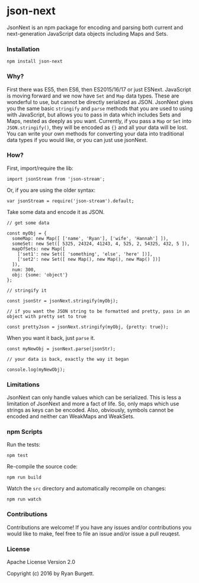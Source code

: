 # json-next

JsonNext is an npm package for encoding and parsing both current and next-generation JavaScript data objects including Maps and Sets.

### Installation
```
npm install json-next
```

### Why?
First there was ES5, then ES6, then ES2015/16/17 or just ESNext. JavaScript is moving forward and we now have `Set` and `Map` data types. These are wonderful to use, but cannot be directly serialized as JSON. JsonNext gives you the same basic `stringify` and `parse` methods that you are used to using with JavaScript, but allows you to pass in data which includes Sets and Maps, nested as deeply as you want. Currently, if you pass a `Map` or `Set` into `JSON.stringify()`, they will be encoded as `{}` and all your data will be lost. You can write your own methods for converting your data into traditional data types if you would like, or you can just use jsonNext.

### How?
First, import/require the lib:
```
import jsonStream from 'json-stream';
```
Or, if you are using the older syntax:
```
var jsonStream = require('json-stream').default;
```
Take some data and encode it as JSON.
```
// get some data

const myObj = {
  someMap: new Map([ ['name', 'Ryan'], ['wife', 'Hannah'] ]),
  someSet: new Set([ 5325, 24324, 41243, 4, 525, 2, 54325, 432, 5 ]),
  mapOfSets: new Map([
    ['set1': new Set([ 'something', 'else', 'here' ])],
    ['set2': new Set([ new Map(), new Map(), new Map() ])]
  ]),
  num: 300,
  obj: {some: 'object'}
};

// stringify it

const jsonStr = jsonNext.stringify(myObj);

// if you want the JSON string to be formatted and pretty, pass in an object with pretty set to true

const prettyJson = jsonNext.stringify(myObj, {pretty: true});

```
When you want it back, just `parse` it.
```
const myNewObj = jsonNext.parse(jsonStr);

// your data is back, exactly the way it began

console.log(myNewObj);
```

### Limitations
JsonNext can only handle values which can be serialized. This is less a limitation of JsonNext and more a fact of life. So, only maps which use strings as keys can be encoded. Also, obviously, symbols cannot be encoded and neither can WeakMaps and WeakSets.

### npm Scripts
Run the tests:
```
npm test
```
Re-compile the source code:
```
npm run build
```
Watch the `src` directory and automatically recompile on changes:
```
npm run watch
```

### Contributions
Contributions are welcome! If you have any issues and/or contributions you would like to make, feel free to file an issue and/or issue a pull reuqest.

### License
Apache License Version 2.0

Copyright (c) 2016 by Ryan Burgett.
